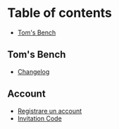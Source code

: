 # Table of contents

* [Tom's Bench](README.md)

## Tom's Bench

* [Changelog](toms-bench/untitled-1.md)

## Account

* [Registrare un account](account/registrare-un-account.md)
* [Invitation Code](account/invitation-code.md)

